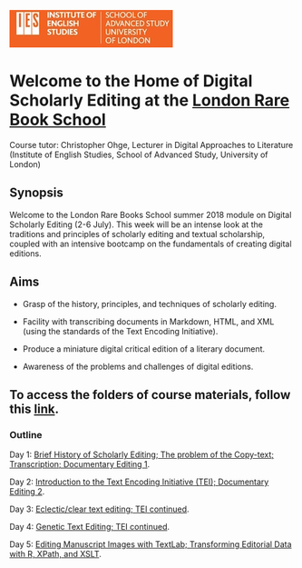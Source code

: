 ![IES-logo](IES-logo.jpg)

# Welcome to the Home of Digital Scholarly Editing at the [London Rare Book School](https://www.ies.sas.ac.uk/study-training/study-weeks/london-rare-books-school)

Course tutor: Christopher Ohge, Lecturer in Digital Approaches to Literature (Institute of English Studies, School of Advanced Study, University of London)

## Synopsis

Welcome to the London Rare Books School summer 2018 module on Digital Scholarly Editing (2-6 July). This week will be an intense look at the traditions and principles of scholarly editing and textual scholarship, coupled with an intensive bootcamp on the fundamentals of creating digital editions.

## Aims

* Grasp of the history, principles, and techniques of scholarly editing.

* Facility with transcribing documents in Markdown, HTML, and XML (using the standards of the Text Encoding Initiative).

* Produce a miniature digital critical edition of a literary document.

* Awareness of the problems and challenges of digital editions.

## To access the folders of course materials, follow this [link](https://github.com/cmohge1/lrbs/tree/master/scholarly-editing/).

### Outline

Day 1: [Brief History of Scholarly Editing; The problem of the Copy-text; Transcription; Documentary Editing 1](/scholarly-editing/Day1/markdown-transcription.md).

Day 2: [Introduction to the Text Encoding Initiative (TEI); Documentary Editing 2](/scholarly-editing/Day2/day2-plan.md).

Day 3: [Eclectic/clear text editing; TEI continued](/scholarly-editing/Day3/day3-plan.md).

Day 4: [Genetic Text Editing; TEI continued](/scholarly-editing/Day4/day4-plan.md).

Day 5: [Editing Manuscript Images with TextLab; Transforming Editorial Data with R, XPath, and XSLT](/scholarly-editing/Day5/day5-plan.md).
